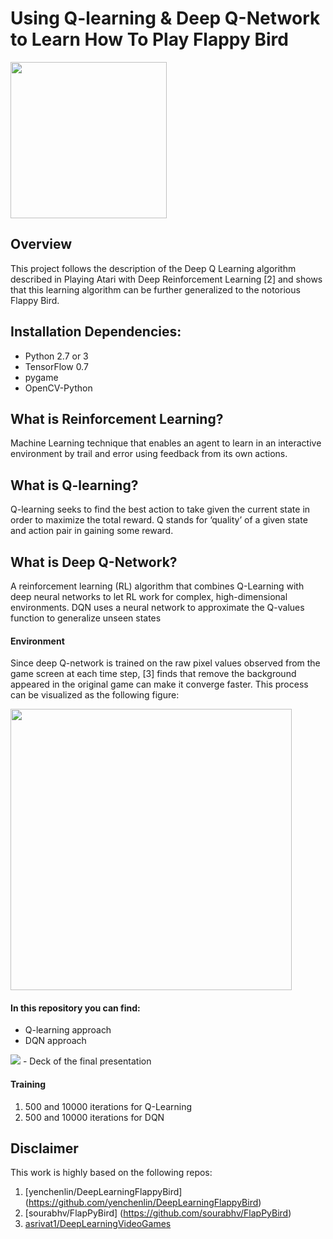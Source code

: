 # Using Q-learning & Deep Q-Network to Learn How To Play Flappy Bird

<img src="./images/flappy_bird_demp.gif" width="250">


## Overview
This project follows the description of the Deep Q Learning algorithm described in Playing Atari with Deep Reinforcement Learning [2] and shows that this learning algorithm can be further generalized to the notorious Flappy Bird.

## Installation Dependencies:
* Python 2.7 or 3
* TensorFlow 0.7
* pygame
* OpenCV-Python


## What is Reinforcement Learning?
Machine Learning technique that enables an agent to learn in an interactive environment by trail and error using feedback from its own actions.

## What is Q-learning?
Q-learning seeks to find the best action to take given the current state in order to maximize the total reward. Q stands for ‘quality’ of a given state and action pair in gaining some reward.

## What is Deep Q-Network?
A reinforcement learning (RL) algorithm that combines Q-Learning with deep neural networks to let RL work for complex, high-dimensional environments. DQN uses a neural network to approximate the Q-values function to generalize unseen states


#### Environment
Since deep Q-network is trained on the raw pixel values observed from the game screen at each time step, [3] finds that remove the background appeared in the original game can make it converge faster. This process can be visualized as the following figure:

<img src="./images/preprocess.png" width="450">

#### In this repository you can find:
- Q-learning approach
- DQN approach
<img src="./images/network.png">
- Deck of the final presentation

#### Training
1. 500 and 10000 iterations for Q-Learning
2. 500 and 10000 iterations for DQN

## Disclaimer
This work is highly based on the following repos:

1. [yenchenlin/DeepLearningFlappyBird] (https://github.com/yenchenlin/DeepLearningFlappyBird)
2. [sourabhv/FlapPyBird] (https://github.com/sourabhv/FlapPyBird)
3. [asrivat1/DeepLearningVideoGames](https://github.com/asrivat1/DeepLearningVideoGames)

